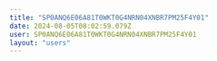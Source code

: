 ```yaml
---
title: "SP0ANQ6E06A81T0WKT0G4NRN04XNBR7PM25F4Y01"
date: 2024-08-05T08:02:59.079Z
user: SP0ANQ6E06A81T0WKT0G4NRN04XNBR7PM25F4Y01
layout: "users"
---
```

    